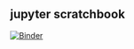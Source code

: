 ## jupyter scratchbook

[![Binder](https://mybinder.org/badge.svg)](https://mybinder.org/v2/gh/yyu/jupyter_scratchbook/master?urlpath=tree/ipymap.ipynb)
